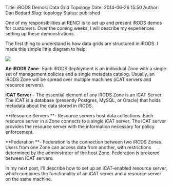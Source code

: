 Title: iRODS Demos: Data Grid Topology
Date: 2014-06-26 15:50
Author: Dan Bedard
Slug: topology
Status: published

One of my responsibilities at RENCI is to set up and present iRODS demos
for customers. Over the coming weeks, I will describe my experiences
setting up these demonstrations.

The first thing to understand is how data grids are structured in iRODS.
I made this simple little diagram to help:

<div class="full_image"><img src="{static}/uploads/2014/06/iRODS-Grid-Topology1.png" /></div>

<!--more-->

**An iRODS Zone**- Each iRODS deployment is an individual *Zone* with a
single set of management policies and a single metadata catalog.
Usually, an iRODS Zone will be spread over multiple machines (iCAT
servers and resource servers).

**iCAT Server** - The essential element of any iRODS Zone is an iCAT
Server. The iCAT is a database (presently Postgres, MySQL, or Oracle)
that holds metadata about the data stored in iRODS.

**Resource Servers **- Resource servers host data collections. Each
resource server in a Zone connects to a single iCAT server. The iCAT
server provides the resource server with the information necessary for
policy enforcement.

**Federation **- Federation is the connection between two iRODS Zones.
Users from one Zone can access data from another, with restrictions
determined by the administrator of the host Zone. Federation is brokered
between ICAT servers.

In my next post, I'll describe how to set up an iCAT-enabled resource
server, which combines the functionality of an iCAT server and a
resource server on the same machine.


